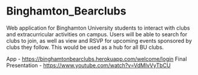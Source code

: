 # Binghamton_Bearclubs

Web application for Binghamton University students to interact with clubs and extracurricular activities on campus. Users will be able to search for clubs to join, as well as view and RSVP for upcoming events sponsored by clubs they follow. This would be used as a hub for all BU clubs.

App - https://binghamtonbearclubs.herokuapp.com/welcome/login
Final Presentation - https://www.youtube.com/watch?v=VdMIvVyTbCU
